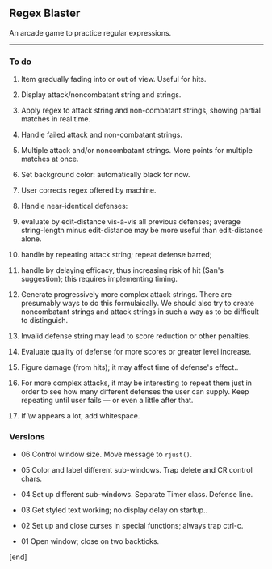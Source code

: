 ## Regex Blaster

An arcade game to practice regular expressions.

---

### To do

 1. Item gradually fading into or out of view. Useful for hits.

 1. Display attack/noncombatant string and strings.

 1. Apply regex to attack string and non-combatant strings, showing partial matches in real time.

 1. Handle failed attack and non-combatant strings.

 1. Multiple attack and/or noncombatant strings. More points for multiple matches at once.

 1. Set background color: automatically black for now.

 1. User corrects regex offered by machine.

 1. Handle near-identical defenses:

  2. evaluate by edit-distance vis-à-vis all previous defenses; average  string-length minus edit-distance may be more useful than edit-distance alone.
  2. handle by repeating attack string; repeat defense barred;
  2. handle by delaying efficacy, thus increasing risk of hit (San's  suggestion); this requires implementing timing.

 1. Generate progressively more complex attack strings. There are presumably ways to do this formulaically. We should also try to create noncombatant strings and attack strings in such a way as to be difficult to distinguish.

 1. Invalid defense string may lead to score reduction or other penalties.

 1. Evaluate quality of defense for more scores or greater level increase.

 1. Figure damage (from hits); it may affect time of defense's effect..

 1. For more complex attacks, it may be interesting to repeat them just in order to see how many different defenses the user can supply. Keep repeating until user fails — or even a little after that.

 1. If \w appears a lot, add whitespace.

### Versions

 * 06 Control window size. Move message to `rjust()`.

 * 05 Color and label different sub-windows. Trap delete and CR control chars.

 * 04 Set up different sub-windows. Separate Timer class. Defense line.

 * 03 Get styled text working; no display delay on startup..

 * 02 Set up and close curses in special functions; always trap ctrl-c.

 * 01 Open window; close on two backticks.


[end]
